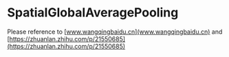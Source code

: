 # SpatialGlobalAveragePooling
Please reference to [www.wangqingbaidu.cn](www.wangqingbaidu.cn) and [https://zhuanlan.zhihu.com/p/21550685](https://zhuanlan.zhihu.com/p/21550685) 
